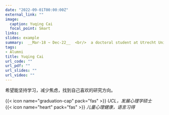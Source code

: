```yaml
---
date: "2022-09-01T00:00:00Z"
external_link: ""
image:
  caption: Yuqing Cai
  focal_point: Smart
links:
slides: example
summary:  __Mar-18 ~ Dec-22__  <br/>  a doctoral student at Utrecht University, study visual perception, attention, and pupil measurement; also interested in socio-economic status and open science related research
tags:
- Alumni
title: Yuqing Cai
url_code: ""
url_pdf: ""
url_slides: ""
url_video: ""
---
```

希望能坚持学习，减少焦虑，找到自己喜欢的研究方向。

{{< icon name="graduation-cap" pack="fas" >}} _UCL，发展心理学硕士_  
{{< icon name="heart" pack="fas" >}} _儿童心理健康，语言习得_  


